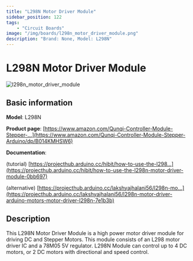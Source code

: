 ```yaml
---
title: "L298N Motor Driver Module"
sidebar_position: 122
tags:
    - "Circuit Boards"
image: "/img/boards/l298n_motor_driver_module.png"
description: "Brand: None, Model: L298N"
---
```

# L298N Motor Driver Module

![l298n_motor_driver_module](/img/boards/l298n_motor_driver_module.png)

## Basic information

**Model**: L298N

**Product page**: [https://www.amazon.com/Qunqi-Controller-Module-Stepper-...](https://www.amazon.com/Qunqi-Controller-Module-Stepper-Arduino/dp/B014KMHSW6)

**Documentation**: 

\(tutorial\) [https://projecthub.arduino.cc/hibit/how-to-use-the-l298...](https://projecthub.arduino.cc/hibit/how-to-use-the-l298n-motor-driver-module-0bb697)

\(alternative\) [https://projecthub.arduino.cc/lakshyajhalani56/l298n-mo...](https://projecthub.arduino.cc/lakshyajhalani56/l298n-motor-driver-arduino-motors-motor-driver-l298n-7e1b3b)

## Description

This L298N Motor Driver Module is a high power motor driver module for driving DC and Stepper Motors\. This module consists of an L298 motor driver IC and a 78M05 5V regulator\. L298N Module can control up to 4 DC motors, or 2 DC motors with directional and speed control\.

